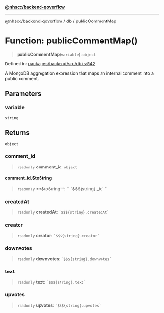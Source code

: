 [**@nhscc/backend-qoverflow**](../../README.md)

***

[@nhscc/backend-qoverflow](../../README.md) / [db](../README.md) / publicCommentMap

# Function: publicCommentMap()

> **publicCommentMap**(`variable`): `object`

Defined in: [packages/backend/src/db.ts:542](https://github.com/nhscc/qoverflow.api.hscc.bdpa.org/blob/427e25011f0e71265852f81f85026e1290417c2b/packages/backend/src/db.ts#L542)

A MongoDB aggregation expression that maps an internal comment into a public
comment.

## Parameters

### variable

`string`

## Returns

`object`

### comment\_id

> `readonly` **comment\_id**: `object`

#### comment\_id.$toString

> `readonly` **$toString**: `` `$$${string}._id` ``

### createdAt

> `readonly` **createdAt**: `` `$$${string}.createdAt` ``

### creator

> `readonly` **creator**: `` `$$${string}.creator` ``

### downvotes

> `readonly` **downvotes**: `` `$$${string}.downvotes` ``

### text

> `readonly` **text**: `` `$$${string}.text` ``

### upvotes

> `readonly` **upvotes**: `` `$$${string}.upvotes` ``
